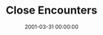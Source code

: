 ---
layout: series
series: "Close Encounters"
permalink: "/close-encounters/"
title: Close Encounters
date: 2001-03-31 00:00:00
endDate: 2001-05-05 00:00:00
description: "Examine six encounters that people had with Jesus, and learn what they can mean for our lives. "
src: "http://s3.amazonaws.com/crossroads-media/images/legacy/content/GenericCrnerSign.jpg"
---